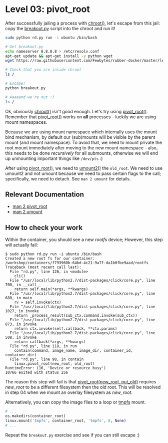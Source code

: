 # Level 03: pivot_root

After successfully jailing a process with [chroot()](https://docs.python.org/2/library/os.html#os.chroot), let's escape from this jail: copy the [breakout.py](breakout.py) script into the chroot and run it!

```bash
sudo python rd.py run -i ubuntu /bin/bash

# Get breakout.py
echo nameserver 8.8.8.8 > /etc/resolv.conf
apt-get update && apt-get install -y python wget
wget https://raw.githubusercontent.com/Fewbytes/rubber-docker/master/levels/03_pivot_root/breakout.py

# Check that you are inside chroot
ls /

# Escape!
python breakout.py

# Aaaaand we're out :)
ls /
```


Ok, obviously [chroot()](https://docs.python.org/2/library/os.html#os.chroot) isn't good enough. Let's try using [pivot_root()](https://rawgit.com/Fewbytes/rubber-docker/master/docs/linux/index.html#linux.pivot_root).
Remember that [pivot_root()](https://rawgit.com/Fewbytes/rubber-docker/master/docs/linux/index.html#linux.pivot_root) works on **all** processes - luckily we are using mount namespaces.

Because we are using mount namespace which internally uses the mount bind mechanism, by default our (sub)mounts will be visible by the parent mount (and mount namespace).
To avoid that, we need to mount private the root mount immediately after moving to the new mount namespace - also, this needs to be done *recursively* for all submounts, otherwise we will end up unmounting important things like `/dev/pts` :)

After using [pivot_root()](https://rawgit.com/Fewbytes/rubber-docker/master/docs/linux/index.html#linux.pivot_root), we need to [umount2()](https://rawgit.com/Fewbytes/rubber-docker/master/docs/linux/index.html#linux.umount2) the `old_root`.
We need to use umount2 and not umount because we need to pass certain flags to the call; specifically, we need to detach. See `man 2 umount` for details.

## Relevant Documentation

- [man 2 pivot_root](http://linux.die.net/man/2/pivot_root)
- [man 2 umount](http://linux.die.net/man/2/umount)

## How to check your work

Within the container, you should see a new *rootfs* device; However, this step will actually fail:

```
$ sudo python rd.py run -i ubuntu /bin/bash
Created a new root fs for our container: /workshop/containers/f793960b-64bd-4c21-9a7f-da1b0fbe9aad/rootfs
Traceback (most recent call last):
  File "rd.py", line 126, in <module>
    cli()
  File "/usr/local/lib/python2.7/dist-packages/click/core.py", line 700, in __call__
    return self.main(*args, **kwargs)
  File "/usr/local/lib/python2.7/dist-packages/click/core.py", line 680, in main
    rv = self.invoke(ctx)
  File "/usr/local/lib/python2.7/dist-packages/click/core.py", line 1027, in invoke
    return _process_result(sub_ctx.command.invoke(sub_ctx))
  File "/usr/local/lib/python2.7/dist-packages/click/core.py", line 873, in invoke
    return ctx.invoke(self.callback, **ctx.params)
  File "/usr/local/lib/python2.7/dist-packages/click/core.py", line 508, in invoke
    return callback(*args, **kwargs)
  File "rd.py", line 118, in run
    contain(command, image_name, image_dir, container_id, container_dir)
  File "rd.py", line 98, in contain
    linux.pivot_root(new_root, old_root)
RuntimeError: (16, 'Device or resource busy')
10766 exited with status 256
```

The reason this step will fail is that [pivot_root(new_root, put_old)](https://rawgit.com/Fewbytes/rubber-docker/master/docs/linux/index.html#linux.pivot_root) requires *new_root* to be a different filesystem then the old root.
This will be resolved in step 04 when we mount an overlay filesystem as *new_root*.

Alternatively, you can copy the image files to a loop or [tmpfs](https://en.wikipedia.org/wiki/Tmpfs) mount.
```python
# ...
os.makedirs(container_root)
linux.mount('tmpfs', container_root, 'tmpfs', 0, None)
# ...
```

Repeat the `breakout.py` exercise and see if you can still escape :)
